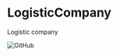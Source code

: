 # LogisticCompany
Logistic company




![GitHub](https://img.shields.io/github/license/mashape/apistatus.svg) 





